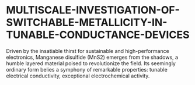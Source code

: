 # MULTISCALE-INVESTIGATION-OF-SWITCHABLE-METALLICITY-IN-TUNABLE-CONDUCTANCE-DEVICES
Driven by the insatiable thirst for sustainable and high-performance electronics, Manganese disulfide (MnS2) emerges from the shadows, a humble layered material poised to revolutionize the field. Its seemingly ordinary form belies a symphony of remarkable properties: tunable electrical conductivity, exceptional electrochemical activity.
